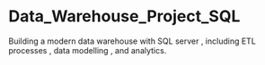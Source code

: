 # Data_Warehouse_Project_SQL
Building a modern data warehouse with SQL server , including ETL processes , data modelling , and analytics. 
